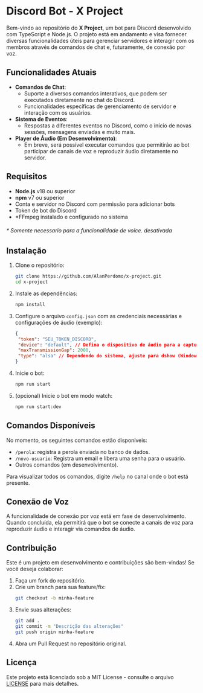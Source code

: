 # Discord Bot - X Project

Bem-vindo ao repositório do **X Project**, um bot para Discord desenvolvido com TypeScript e Node.js. O projeto está em andamento e visa fornecer diversas funcionalidades úteis para gerenciar servidores e interagir com os membros através de comandos de chat e, futuramente, de conexão por voz.

## Funcionalidades Atuais

- **Comandos de Chat**:
  - Suporte a diversos comandos interativos, que podem ser executados diretamente no chat do Discord.
  - Funcionalidades específicas de gerenciamento de servidor e interação com os usuários.
- **Sistema de Eventos**:
  - Respostas a diferentes eventos no Discord, como o início de novas sessões, mensagens enviadas e muito mais.
- **Player de Áudio (Em Desenvolvimento)**:
  - Em breve, será possível executar comandos que permitirão ao bot participar de canais de voz e reproduzir áudio diretamente no servidor.

## Requisitos

- **Node.js** v18 ou superior
- **npm** v7 ou superior
- Conta e servidor no Discord com permissão para adicionar bots
- Token de bot do Discord
- \*FFmpeg instalado e configurado no sistema

###### \* Somente necessario para a funcionalidade de voice. desativada

## Instalação

1. Clone o repositório:

   ```bash
   git clone https://github.com/AlanPerdomo/x-project.git
   cd x-project
   ```

2. Instale as dependências:

   ```bash
   npm install
   ```

3. Configure o arquivo `config.json` com as credenciais necessárias e configurações de áudio (exemplo):

   ```json
   {
   	"token": "SEU_TOKEN_DISCORD",
   	"device": "default", // Defina o dispositivo de áudio para a captura de voz
   	"maxTransmissionGap": 2000,
   	"type": "alsa" // Dependendo do sistema, ajuste para dshow (Windows), alsa (Linux), etc.
   }
   ```

4. Inicie o bot:

   ```bash
   npm run start
   ```

5. (opcional) Inicie o bot em modo watch:

   ```bash
   npm run start:dev
   ```

## Comandos Disponíveis

No momento, os seguintes comandos estão disponíveis:

- `/perola`: registra a perola enviada no banco de dados.
- `/novo-usuario`: Registra um email e libera uma senha para o usuário.
- Outros comandos (em desenvolvimento).

Para visualizar todos os comandos, digite `/help` no canal onde o bot está presente.

## Conexão de Voz

A funcionalidade de conexão por voz está em fase de desenvolvimento. Quando concluída, ela permitirá que o bot se conecte a canais de voz para reproduzir áudio e interagir via comandos de áudio.

## Contribuição

Este é um projeto em desenvolvimento e contribuições são bem-vindas! Se você deseja colaborar:

1. Faça um fork do repositório.
2. Crie um branch para sua feature/fix:
   ```bash
   git checkout -b minha-feature
   ```
3. Envie suas alterações:
   ```bash
   git add .
   git commit -m "Descrição das alterações"
   git push origin minha-feature
   ```
4. Abra um Pull Request no repositório original.

## Licença

Este projeto está licenciado sob a MIT License - consulte o arquivo [LICENSE](./LICENSE) para mais detalhes.
